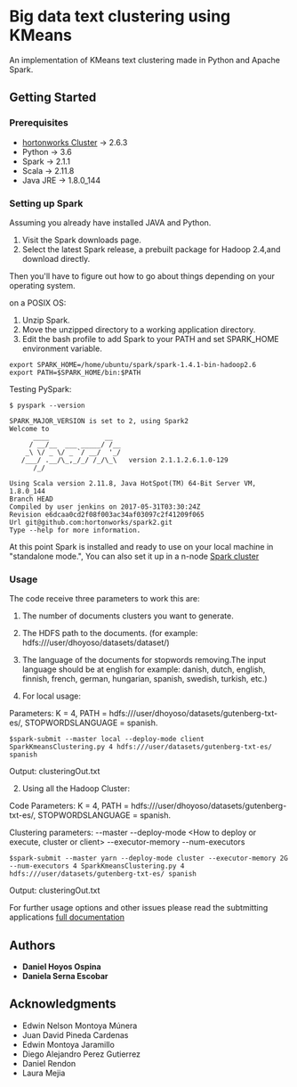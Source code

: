 # Big data text clustering using KMeans

An implementation of KMeans text clustering made in Python and Apache Spark.

## Getting Started

### Prerequisites

- [hortonworks Cluster](https://hortonworks.com/) ->  2.6.3
- Python -> 3.6
- Spark -> 2.1.1
- Scala -> 2.11.8
- Java JRE -> 1.8.0_144

### Setting up Spark
Assuming you already have installed JAVA and Python.

1. Visit the Spark downloads page.
2. Select the latest Spark release, a prebuilt package for Hadoop 2.4,and download directly.

Then you'll have to figure out how to go about things depending on your operating system.

on a POSIX OS:

1. Unzip Spark.
2. Move the unzipped directory to a working application directory.
3. Edit the bash profile to add Spark to your PATH and set SPARK_HOME environment variable. 
```
export SPARK_HOME=/home/ubuntu/spark/spark-1.4.1-bin-hadoop2.6
export PATH=$SPARK_HOME/bin:$PATH
```
Testing PySpark:
```
$ pyspark --version

SPARK_MAJOR_VERSION is set to 2, using Spark2
Welcome to
      ____              __
     / __/__  ___ _____/ /__
    _\ \/ _ \/ _ `/ __/  '_/
   /___/ .__/\_,_/_/ /_/\_\   version 2.1.1.2.6.1.0-129
      /_/

Using Scala version 2.11.8, Java HotSpot(TM) 64-Bit Server VM, 1.8.0_144
Branch HEAD
Compiled by user jenkins on 2017-05-31T03:30:24Z
Revision e6dcaa0cd2f08f003ac34af03097c2f41209f065
Url git@github.com:hortonworks/spark2.git
Type --help for more information.

```

At this point Spark is installed and ready to use on your local machine in "standalone mode.", You can also set it up in a n-node [Spark cluster](https://amilasnotes.wordpress.com/2015/09/06/setting-up-a-two-node-spark-cluster/)

### Usage

The code receive three parameters to work this are:
1. The number of documents clusters you want to generate.
2. The HDFS path to the documents. (for example: hdfs:///user/dhoyoso/datasets/dataset/)
3. The language of the documents for stopwords removing.The input language should be at english for example: danish, dutch, english, finnish, french, german, hungarian, spanish, swedish, turkish, etc.)

1. For local usage:

Parameters: K = 4, PATH = hdfs:///user/dhoyoso/datasets/gutenberg-txt-es/, STOPWORDSLANGUAGE = spanish.

```
$spark-submit --master local --deploy-mode client SparkKmeansClustering.py 4 hdfs:///user/datasets/gutenberg-txt-es/ spanish 
```
Output: clusteringOut.txt

2. Using all the Hadoop Cluster:

Code Parameters: K = 4, PATH = hdfs:///user/dhoyoso/datasets/gutenberg-txt-es/, STOPWORDSLANGUAGE = spanish.

Clustering parameters: --master <resource negotiators like yarn or locals> --deploy-mode <How to deploy or execute, cluster or client>  --executor-memory <The amount of memory you would give at maximum to this process> --num-executors <number of executors>

```
$spark-submit --master yarn --deploy-mode cluster --executor-memory 2G --num-executors 4 SparkKmeansClustering.py 4 hdfs:///user/datasets/gutenberg-txt-es/ spanish 
```
Output: clusteringOut.txt

For further usage options and other issues please read the subtmitting applications [full documentation](https://spark.apache.org/docs/2.1.1/submitting-applications.html)

## Authors

* **Daniel Hoyos Ospina**
* **Daniela Serna Escobar**

## Acknowledgments

* Edwin Nelson Montoya Múnera
* Juan David Pineda Cardenas
* Edwin Montoya Jaramillo
* Diego Alejandro Perez Gutierrez
* Daniel Rendon 
* Laura Mejia
